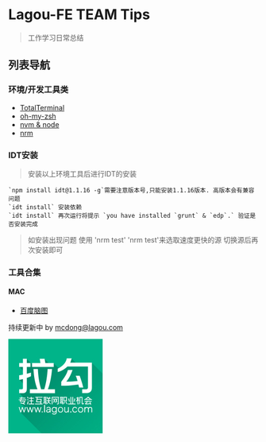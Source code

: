 # Lagou-FE TEAM Tips

> 工作学习日常总结

## 列表导航

### 环境/开发工具类
* [TotalTerminal](./ToolsAndSetting/TotalTerminal.md)
* [oh-my-zsh](./ToolsAndSetting/oh-my-zsh.md)
* [nvm & node](./ToolsAndSetting/nvm.md)
* [nrm](./ToolsAndSetting/nrm.md)

### IDT安装
> 安装以上环境工具后进行IDT的安装

	`npm install idt@1.1.16 -g`需要注意版本号,只能安装1.1.16版本. 高版本会有兼容问题
	`idt install` 安装依赖
	`idt install` 再次运行将提示 `you have installed `grunt` & `edp`.` 验证是否安装完成
> 如安装出现问题 使用 'nrm test' 'nrm test'来选取速度更快的源 切换源后再次安装即可

### 工具合集
#### MAC
* [百度脑图](http://naotu.baidu.com)

持续更新中 by <mcdong@lagou.com>

[![拉勾网](./img/logo.png "lagou.com")](http://lagou.com)
